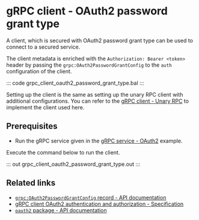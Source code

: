 # gRPC client - OAuth2 password grant type 

A client, which is secured with OAuth2 password grant type can be used to connect to a secured service.

The client metadata is enriched with the `Authorization: Bearer <token>` header by passing the `grpc:OAuth2PasswordGrantConfig` to the `auth` configuration of the client.

   ::: code grpc_client_oauth2_password_grant_type.bal :::

Setting up the client is the same as setting up the unary RPC client with additional configurations. You can refer to the [gRPC client - Unary RPC](/learn/by-example/grpc-client-unary/) to implement the client used here.

## Prerequisites
- Run the gRPC service given in the [gRPC service - OAuth2](/learn/by-example/grpc-service-oauth2/) example.

Execute the command below to run the client.

   ::: out grpc_client_oauth2_password_grant_type.out :::

## Related links
- [`grpc:OAuth2PasswordGrantConfig` record - API documentation](https://lib.ballerina.io/ballerina/grpc/latest/records/OAuth2PasswordGrantConfig)
- [gRPC client OAuth2 authentication and authorization - Specification](/spec/grpc/#5118-client---oauth2)
- [`oauth2` package - API documentation](https://lib.ballerina.io/ballerina/oauth2/latest/)
